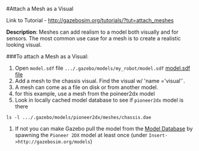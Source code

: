 #Attach a Mesh as a Visual

Link to Tutorial - http://gazebosim.org/tutorials/?tut=attach_meshes

**Description**: Meshes can add realism to a model both visually and for sensors. The most common use case for a mesh is to create a realistic looking visual.

###To attach a Mesh as a Visual:

1. Open `model.sdf` file `.../.gazebo/models/my_robot/model.sdf` [model.sdf file](https://github.com/mperez13/ROS-Tutorials/blob/master/.gazebo/models/my_robot/model.sdf)
2. Add a mesh to the chassis visual. Find the visual w/ 'name ='visual'`.
  1. A mesh can come as a file on disk or from another model.
  2. for this example, use a mesh from the poineer2dx model
3. Look in locally cached model database to see if `pioneer2dx` model is there

  ```ls -l .../.gazebo/models/pioneer2dx/meshes/chassis.dae```
  1. If not you can make Gazebo pull the model from the [Model Database](https://bitbucket.org/osrf/gazebo_models) by spawning the `Pioneer 2DX` model at least once (under `Insert->http://gazebosim.org/models`)


